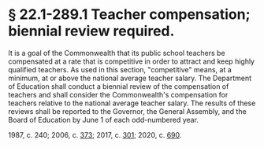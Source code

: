 # § 22.1-289.1 Teacher compensation; biennial review required.

<p>It is a goal of the Commonwealth that its public school teachers be compensated at a rate that is competitive in order to attract and keep highly qualified teachers. As used in this section, "competitive" means, at a minimum, at or above the national average teacher salary. The Department of Education shall conduct a biennial review of the compensation of teachers and shall consider the Commonwealth's compensation for teachers relative to the national average teacher salary. The results of these reviews shall be reported to the Governor, the General Assembly, and the Board of Education by June 1 of each odd-numbered year.</p><p>1987, c. 240; 2006, c. <a href='http://lis.virginia.gov/cgi-bin/legp604.exe?061+ful+CHAP0373'>373</a>; 2017, c. <a href='http://lis.virginia.gov/cgi-bin/legp604.exe?171+ful+CHAP0301'>301</a>; 2020, c. <a href='http://lis.virginia.gov/cgi-bin/legp604.exe?201+ful+CHAP0690'>690</a>.</p>